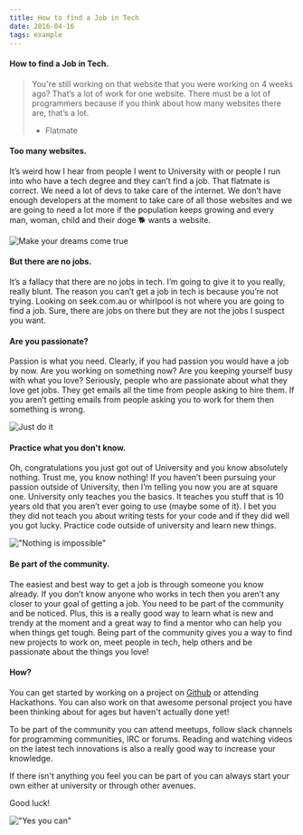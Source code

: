 ```yaml
---
title: How to find a Job in Tech
date: 2016-04-16
tags: example
---
```


#### How to find a Job in Tech.

> You're still working on that website that you were working on 4 weeks ago?
> That’s a lot of work for one website. There must be a lot of
> programmers because if you think about how many websites there are, that’s a lot.
> - Flatmate

#### Too many websites.

It’s weird how I hear from people I went to University with or
people I run into who have a tech degree and they can’t find a job. That flatmate
is correct. We need a lot of devs to take care of the internet. We
don’t have enough developers at the moment to take care of all those websites
and we are going to need a lot more if the population keeps growing and every
man, woman, child and their doge 🐕 wants a website.

![Make your dreams come true](http://i.giphy.com/qvdqF0PGFPfyg.gif)

#### But there are no jobs.

It’s a fallacy that there are no jobs in tech. I’m going
to give it to you really, really blunt. The reason you can’t get a job in tech is
because you’re not trying. Looking on seek.com.au or whirlpool is not where you
are going to find a job. Sure, there are jobs on there but they are not the jobs
I suspect you want.

#### Are you passionate?

Passion is what you need. Clearly, if you had passion you
would have a job by now. Are you working on something now? Are you keeping
yourself busy with what you love? Seriously, people who are passionate about
what they love get jobs. They get emails all the time from people asking to hire
them. If you aren’t getting emails from people asking you to work for them then
something is wrong.

![Just do it](http://i.giphy.com/10FUfTApAeoZK8.gif)

#### Practice what you don't know.

Oh, congratulations you just got out of University
and you know absolutely nothing. Trust me, you know nothing! If you haven’t been
pursuing your passion outside of University, then I’m telling you now you are at
square one. University only teaches you the basics. It teaches you stuff that is
10 years old that you aren’t ever going to use (maybe some of it). I bet you
they did not teach you about writing tests for your code and if they did well you
got lucky. Practice code outside of university and learn new things.

!["Nothing is impossible"](http://i.giphy.com/ypO01RIuQ3tHW.gif)

#### Be part of the community.

The easiest and best way to get a job is through
someone you know already. If you don’t know anyone who works in tech then you
aren’t any closer to your goal of getting a job. You need to be part of the
community and be noticed. Plus, this is a really good way to learn what is new
and trendy at the moment and a great way to find a mentor who can help you when
things get tough. Being part of the community gives you a way to find new
projects to work on, meet people in tech, help others and be passionate about
the things you love!

#### How?

You can get started by working on a project on [Github](https://github.com/) or
attending Hackathons. You can also work on that awesome personal project you
have been thinking about for ages but haven't actually done yet!

To be part of the community you can attend meetups, follow slack channels for
programming communities, IRC or forums. Reading and watching videos on the
latest tech innovations is also a really good way to increase your knowledge.

If there isn't anything you feel you can be part of you can always start your
own either at university or through other avenues.

Good luck!

!["Yes you can"](http://i.giphy.com/wCiFka9RsSW9W.gif)
